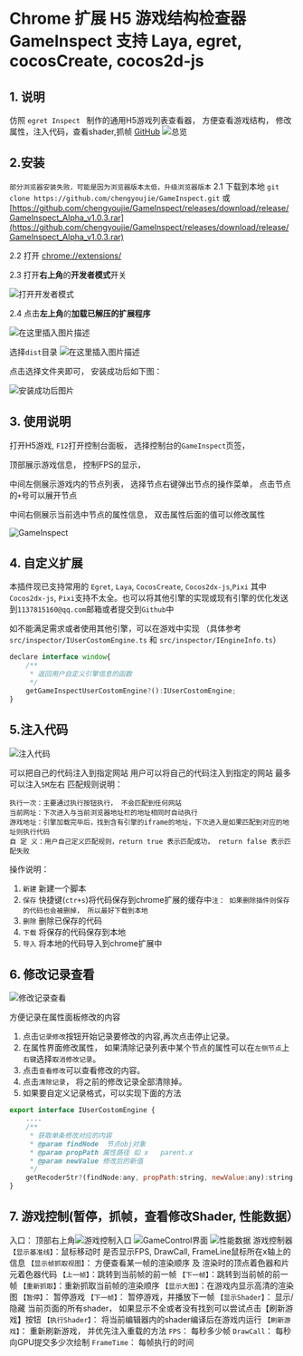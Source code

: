 
# Chrome 扩展   H5 游戏结构检查器  GameInspect  支持 Laya, egret, cocosCreate, cocos2d-js

## 1. 说明

仿照 `egret Inspect ` 制作的通用H5游戏列表查看器， 方便查看游戏结构， 修改属性，注入代码，查看shader,抓帧
[GitHub](https://github.com/chengyoujie/GameInspect)
![总览](https://img-blog.csdnimg.cn/c50ae0b6cb1d427db6eedf1ec3fb2a4c.png)




## 2.安装
`部分浏览器安装失败，可能是因为浏览器版本太低，升级浏览器版本`
2.1 下载到本地 `git clone https://github.com/chengyoujie/GameInspect.git`  或 [https://github.com/chengyoujie/GameInspect/releases/download/release/GameInspect_Alpha_v1.0.3.rar](https://github.com/chengyoujie/GameInspect/releases/download/release/GameInspect_Alpha_v1.0.3.rar)

2.2 打开 [chrome://extensions/](chrome://extensions/) 

2.3 打开**右上角**的**开发者模式**开关

![打开开发者模式](https://img-blog.csdnimg.cn/0ac7b0f0a1fb4b9e89d0ab056fb32234.png)

2.4 点击**左上角**的**加载已解压的扩展程序**

![在这里插入图片描述](https://img-blog.csdnimg.cn/d732650e2c4f4564a4c8cd4138bca198.png)

选择`dist`目录
![在这里插入图片描述](https://img-blog.csdnimg.cn/34129de5d0324bafb1621b05c6b3e5bf.png)


点击选择文件夹即可， 安装成功后如下图：

![安装成功后图片](https://img-blog.csdnimg.cn/3ae372ef2a864f3e8e1bba4b279f7ebc.png)

## 3. 使用说明

打开H5游戏, `F12`打开控制台面板， 选择控制台的`GameInspect`页签， 

顶部展示游戏信息， 控制FPS的显示， 

中间左侧展示游戏内的节点列表， 选择节点右键弹出节点的操作菜单， 点击节点的`+`号可以展开节点

中间右侧展示当前选中节点的属性信息， 双击属性后面的值可以修改属性



![GameInspect](https://img-blog.csdnimg.cn/7079e3d992e146c88e51129f77f5d19d.png)

## 4. 自定义扩展

本插件现已支持常用的 `Egret`, `Laya`, `CocosCreate`, `Cocos2dx-js`,`Pixi`   其中 `Cocos2dx-js`, `Pixi`支持不太全。也可以将其他引擎的实现或现有引擎的优化发送到`1137815160@qq.com`邮箱或者提交到`Github`中

如不能满足需求或者使用其他引擎，可以在游戏中实现 （具体参考 `src/inspector/IUserCostomEngine.ts` 和 `src/inspector/IEngineInfo.ts`）

```javascript
declare interface window{
    /**
     * 返回用户自定义引擎信息的函数
     */
    getGameInspectUserCostomEngine?():IUserCostomEngine;
}
```

## 5.注入代码
![注入代码](https://img-blog.csdnimg.cn/f457438f53fe4739b210061dbb1e20b1.png)



可以把自己的代码注入到指定网站
用户可以将自己的代码注入到指定的网站
最多可以注入`5M`左右
匹配规则说明：
```
执行一次：主要通过执行按钮执行， 不会匹配到任何网站
当前网址：下次进入与当前浏览器地址栏的地址相同时自动执行
游戏地址：引擎加载完毕后，找到含有引擎的iframe的地址，下次进入是如果匹配到对应的地址则执行代码
自 定 义：用户自己定义匹配规则，return true 表示匹配成功， return false 表示匹配失败
```
操作说明：
1. `新建`  新建一个脚本
2. `保存`  快捷键(`ctr+s`)将代码保存到chrome扩展的缓存中`注： 如果删除插件则保存的代码也会被删掉， 所以最好下载到本地`
3. `删除`	删除已保存的代码
4. `下载`	将保存的代码保存到本地
5. `导入`	将本地的代码导入到chrome扩展中


## 6. 修改记录查看
![修改记录查看](https://img-blog.csdnimg.cn/6c1f35d0289c49e2af038d64531e8e2d.png)

方便记录在属性面板修改的内容
1. 点击`记录修改`按钮开始记录要修改的内容,再次点击停止记录。
2. 在属性界面修改属性， 如果清除记录列表中某个节点的属性可以在`左侧节点`上`右键`选择`取消修改记录`。
3. 点击`查看修改`可以查看修改的内容。
4. 点击`清除记录`， 将之前的修改记录全部清除掉。
5. 如果要自定义记录格式，可以实现下面的方法
```javascript
export interface IUserCostomEngine {
	....
	/**
	 * 获取单条修改对应的内容
	 * @param findNode  节点obj对象
	 * @param propPath 属性路径 如 x   parent.x
	 * @param newValue 修改后的新值
	 */
	getRecoderStr?(findNode:any, propPath:string, newValue:any):string
}
```
## 7. 游戏控制(暂停，抓帧，查看修改Shader, 性能数据）
入口： 顶部右上角![游戏控制入口](https://img-blog.csdnimg.cn/becdf5c236db4e9faf4d1607e12e1d0e.png)
![GameControl界面](https://img-blog.csdnimg.cn/16b02554413c4883a4dcc946f391e8e5.png)
![性能数据](https://img-blog.csdnimg.cn/a90f3a8c85344b65aecc7876c532dc92.png)
游戏控制器
`【显示基准线】`：鼠标移动时 是否显示FPS, DrawCall, FrameLine鼠标所在x轴上的信息
`【显示帧抓取视图】`： 方便查看某一帧的渲染顺序 及 渲染时的顶点着色器和片元着色器代码
`【上一帧】`：跳转到当前帧的前一帧
`【下一帧】`：跳转到当前帧的前一帧
`【重新抓取】`：重新抓取当前帧的渲染顺序
`【显示大图】`：在游戏内显示高清的渲染图
`【暂停】`： 暂停游戏
`【下一帧】`： 暂停游戏，并播放下一帧
`【显示Shader】`： 显示/隐藏 当前页面的所有shader， 如果显示不全或者没有找到可以尝试点击【刷新游戏】按钮
`【执行Shader】`： 将当前编辑器内的shader编译后在游戏内运行
`【刷新游戏】`： 重新刷新游戏， 并优先注入重载的方法
`FPS`： 每秒多少帧
`DrawCall`： 每秒向GPU提交多少次绘制
`FrameTime`： 每帧执行的时间